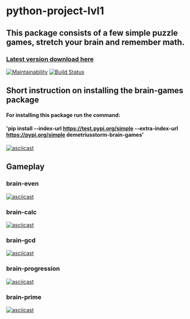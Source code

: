 # python-project-lvl1
## This package consists of a few simple puzzle games, stretch your brain and remember math.
### [Latest version download here](https://test.pypi.org/project/demetriusstorm-brain-games/)

[![Maintainability](https://api.codeclimate.com/v1/badges/a99a88d28ad37a79dbf6/maintainability)](https://codeclimate.com/github/codeclimate/codeclimate/maintainability)
[![Build Status](https://travis-ci.com/travis-ci/travis-web.svg?branch=master)](https://travis-ci.com/travis-ci/travis-web)

## Short instruction on installing the brain-games package
#### For installing this package run the command:
#### 'pip install --index-url https://test.pypi.org/simple --extra-index-url https://pypi.org/simple demetriusstorm-brain-games'
[![asciicast](https://asciinema.org/a/L9dQpb2DV28SYTuYGjiZEMV8U.svg)](https://asciinema.org/a/L9dQpb2DV28SYTuYGjiZEMV8U)

## Gameplay
### brain-even
[![asciicast](https://asciinema.org/a/em9A4FfWSz7E85XX3EuDZKS7B.svg)](https://asciinema.org/a/em9A4FfWSz7E85XX3EuDZKS7B)
### brain-calc
[![asciicast](https://asciinema.org/a/mDgzV6hNvAmdQ8G3X98YbZVDm.svg)](https://asciinema.org/a/mDgzV6hNvAmdQ8G3X98YbZVDm)
### brain-gcd
[![asciicast](https://asciinema.org/a/9KMzVPMjoFBu7D7DgEIVDQp1W.svg)](https://asciinema.org/a/9KMzVPMjoFBu7D7DgEIVDQp1W)
### brain-progression
[![asciicast](https://asciinema.org/a/MlSxXtewDdONEQh3wwsg7plVi.svg)](https://asciinema.org/a/MlSxXtewDdONEQh3wwsg7plVi)
### brain-prime
[![asciicast](https://asciinema.org/a/DvhGkRCMEWX6UAVL0uoXaWIuI.svg)](https://asciinema.org/a/DvhGkRCMEWX6UAVL0uoXaWIuI)
